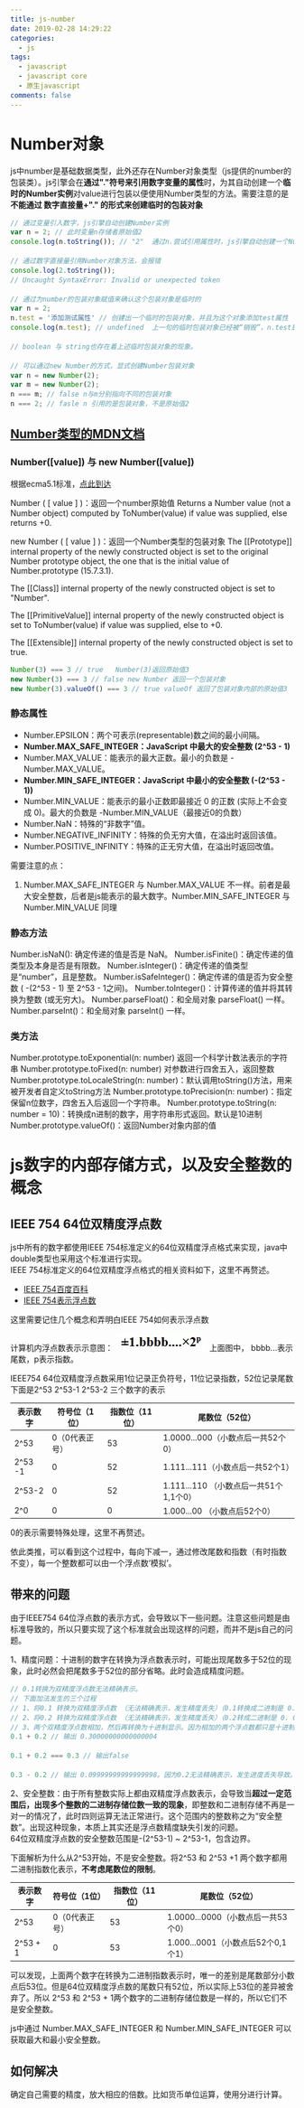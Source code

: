 ```yaml
---
title: js-number
date: 2019-02-28 14:29:22
categories:
  - js
tags: 
  - javascript
  - javascript core
  - 原生javascript
comments: false
---
```

<!-- post9 -->
# Number对象
js中number是基础数据类型，此外还存在Number对象类型（js提供的number的包装类）。js引擎会在**通过"."符号来引用数字变量的属性**时，为其自动创建一个**临时的Number实例**对value进行包装以便使用Number类型的方法。需要注意的是 **不能通过 数字直接量+"." 的形式来创建临时的包装对象**
```javascript
// 通过变量引入数字，js引擎自动创建Number实例
var n = 2; // 此时变量n存储者原始值2 
console.log(n.toString()); // "2"  通过n.尝试引用属性时，js引擎自动创建一个Number类型的包装对象，提供toString()方法

// 通过数字直接量引用Number对象方法，会报错
console.log(2.toString()); 
// Uncaught SyntaxError: Invalid or unexpected token

// 通过为number的包装对象赋值来确认这个包装对象是临时的
var n = 2;
n.test = '添加测试属性' // 创建出一个临时的包装对象，并且为这个对象添加test属性
console.log(n.test); // undefined  上一句的临时包装对象已经被“销毁”，n.test是在尝试引用一个新的包装对象的test，于是输出 undefined

// boolean 与 string也存在着上述临时包装对象的现象。

// 可以通过new Number的方式，显式创建Number包装对象
var n = new Number(2);
var m = new Number(2);
n === m; // false n与m分别指向不同的包装对象
n === 2; // fasle n 引用的是包装对象，不是原始值2
```

## [Number类型的MDN文档](https://developer.mozilla.org/zh-CN/docs/Web/JavaScript/Reference/Global_Objects/Number)

### Number([value]) 与 new Number([value])
根据ecma5.1标准，[点此到达](https://www.ecma-international.org/ecma-262/5.1/#sec-15.7)

Number ( [ value ] )：返回一个number原始值
Returns a Number value (not a Number object) computed by ToNumber(value) if value was supplied, else returns +0.


new Number ( [ value ] )：返回一个Number类型的包装对象
The [[Prototype]] internal property of the newly constructed object is set to the original Number prototype object, the one that is the initial value of Number.prototype (15.7.3.1).

The [[Class]] internal property of the newly constructed object is set to "Number".

The [[PrimitiveValue]] internal property of the newly constructed object is set to ToNumber(value) if value was supplied, else to +0.

The [[Extensible]] internal property of the newly constructed object is set to true.

```javascript
Number(3) === 3 // true   Number(3)返回原始值3
new Number(3) === 3 // false new Number 返回一个包装对象
new Number(3).valueOf() === 3 // true valueOf 返回了包装对象内部的原始值3
```


### 静态属性
* Number.EPSILON：两个可表示(representable)数之间的最小间隔。   
* **Number.MAX_SAFE_INTEGER：JavaScript 中最大的安全整数 (2^53 - 1)**
* Number.MAX_VALUE：能表示的最大正数。最小的负数是 -Number.MAX_VALUE。   
* **Number.MIN_SAFE_INTEGER：JavaScript 中最小的安全整数 (-(2^53 - 1))**
* Number.MIN_VALUE：能表示的最小正数即最接近 0 的正数 (实际上不会变成 0)。最大的负数是 -Number.MIN_VALUE（最接近0的负数）
* Number.NaN：特殊的“非数字”值。
* Number.NEGATIVE_INFINITY：特殊的负无穷大值，在溢出时返回该值。
* Number.POSITIVE_INFINITY：特殊的正无穷大值，在溢出时返回改值。

需要注意的点：
1. Number.MAX_SAFE_INTEGER 与 Number.MAX_VALUE 不一样。前者是最大安全整数，后者是js能表示的最大数字。Number.MIN_SAFE_INTEGER 与 Number.MIN_VALUE 同理

### 静态方法
Number.isNaN(): 确定传递的值是否是 NaN。
Number.isFinite()：确定传递的值类型及本身是否是有限数。
Number.isInteger()：确定传递的值类型是“number”，且是整数。
Number.isSafeInteger()：确定传递的值是否为安全整数 ( -(2^53 - 1) 至 2^53 - 1之间)。
Number.toInteger()：计算传递的值并将其转换为整数 (或无穷大)。
Number.parseFloat()：和全局对象 parseFloat() 一样。
Number.parseInt()：和全局对象 parseInt() 一样。

### 类方法
Number.prototype.toExponential(n: number) 返回一个科学计数法表示的字符串
Number.prototype.toFixed(n: number) 对参数进行四舍五入，返回整数
Number.prototype.toLocaleString(n: number)：默认调用toString()方法，用来被开发者自定义toString方法
Number.prototype.toPrecision(n: number)：指定保留n位数字，四舍五入后返回一个字符串。
Number.prototype.toString(n: number = 10)：转换成n进制的数字，用字符串形式返回。默认是10进制 
Number.prototype.valueOf()：返回Number对象内部的值

# js数字的内部存储方式，以及安全整数的概念
## IEEE 754 64位双精度浮点数
js中所有的数字都使用IEEE 754标准定义的64位双精度浮点格式来实现，java中double类型也采用这个标准进行实现。   
IEEE 754标准定义的64位双精度浮点格式的相关资料如下，这里不再赘述。
* [IEEE 754百度百科](https://baike.baidu.com/item/IEEE%20754/3869922?fr=aladdin)
* [IEEE 754表示浮点数](https://www.jianshu.com/p/e5d72d764f2f)

这里需要记住几个概念和弄明白IEEE 754如何表示浮点数

计算机内浮点数表示示意图：
<img src="/img/post/post9/float.webp" alt="计算机内浮点数表示示意图">
上面图中， bbbb...表示尾数，p表示指数。

IEEE754 64位双精度浮点数采用1位记录正负符号，11位记录指数，52位记录尾数
下面是2^53 2^53-1 2^53-2 三个数字的表示

| 表示数字 | 符号位（1位） | 指数位（11位） | 尾数位（52位）|
|-------------|--------------|--------------|----------|
| 2^53 | 0（0代表正号）| 53           | 1.0000...000（小数点后一共52个0）|
|2^53 -1 | 0 | 52 | 1.111...111（小数点后一共52个1）|
|2^53-2 | 0 | 52 | 1.111...110 （小数点后一共51个1,1个0）|
| 2^0 | 0 | 0 | 1.000...00 （小数点后52个0） | 

0的表示需要特殊处理，这里不再赘述。

依此类推，可以看到这个过程中，每向下减一，通过修改尾数和指数（有时指数 不变），每一个整数都可以由一个浮点数‘模拟’。

## 带来的问题
由于IEEE754 64位浮点数的表示方式，会导致以下一些问题。注意这些问题是由标准导致的，所以只要实现了这个标准就会出现这样的问题，而并不是js自己的问题。


1、精度问题：十进制的数字在转换为浮点数表示时，可能出现尾数多于52位的现象，此时必然会把尾数多于52位的部分省略。此时会造成精度问题。
```javascript
// 0.1转换为双精度浮点数无法精确表示。
// 下面加法发生的三个过程
// 1、将0.1 转换为双精度浮点数 （无法精确表示，发生精度丢失）（0.1转换成二进制是 0.0 0011 0011 0011 ...无限循环） 
// 2、将0.2 转换为双精度浮点数 （无法精确表示，发生精度丢失）（0.2转成二进制是 0. 0011 0011 0011 ...无限循环）
// 3、两个双精度浮点数相加，然后再转换为十进制显示。因为相加的两个浮点数都只是十进制的近似值，所以相加后的浮点数不是严格的0.3，只是0.3的近似
0.1 + 0.2 // 输出 0.30000000000000004

0.1 + 0.2 === 0.3 // 输出false

0.3 - 0.2 // 输出 0.09999999999999998。因为0.2无法精确表示，发生进度丢失导致。
```

2、安全整数：由于所有整数实际上都由双精度浮点数表示，会导致当**超过一定范围后，出现多个整数的二进制存储位数一致的现象**，即整数和二进制存储不再是一对一的情况了，此时四则运算无法正常进行。这个范围内的整数称之为“安全整数”。出现这种现象，本质上其实还是浮点数精度缺失引发的问题。   
64位双精度浮点数的安全整数范围是-(2^53-1) ~ 2^53-1，包含边界。

下面解析为什么从2^53开始，不是安全整数。将2^53 和 2^53 +1 两个数字都用二进制指数化表示，**不考虑尾数位的限制**。

| 表示数字 | 符号位（1位） | 指数位（11位） | 尾数位（52位）|
|-------------|--------------|----------|---------|
| 2^53 | 0（0代表正号）| 53 | 1.0000...0000（小数点后一共53个0）|
| 2^53 + 1 | 0 | 53 | 1.000...0001（小数点后52个0,1个1）|

可以发现，上面两个数字在转换为二进制指数表示时，唯一的差别是尾数部分小数点后53位。但是64位双精度浮点数的尾数只有52位，所以实际上53位的差异被舍弃了。所以 2^53 和 2^53 + 1两个数字的二进制存储位数是一样的，所以它们不是安全整数。

js中通过 Number.MAX_SAFE_INTEGER 和 Number.MIN_SAFE_INTEGER 可以获取最大和最小安全整数。

## 如何解决
确定自己需要的精度，放大相应的倍数。比如货币单位运算，使用分进行计算。